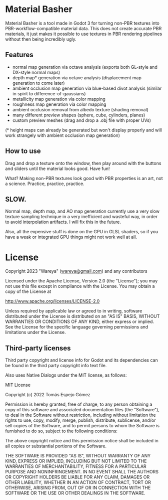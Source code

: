 # Material Basher

Material Basher is a tool made in Godot 3 for turning non-PBR textures
into PBR-workflow-compatible material data. This does not create accurate
PBR materials, it just makes it possible to use textures in PBR rendering
pipelines without then being incredibly ugly.

## Features

- normal map generation via octave analysis
  (exports both GL-style and DX-style normal maps)
- depth map* generation via octave analysis
  (displacement map generation to come later)
- ambient occlusion map generation via blue-based divot analysis
  (similar in spirit to difference-of-gaussians)
- metallicity map generation via color mapping
- roughness map generation via color mapping
- ambient occlusion removal from albedo texture (shading removal)
- many different preview shapes (sphere, cube, cylinders, planes)
- custom preview meshes (drag and drop a .obj file with proper UVs)

(* height maps can already be generated but won't display properly
   and will work strangely with ambient occlusion map generation)

## How to use

Drag and drop a texture onto the window, then play around with the
buttons and sliders until the material looks good. Have fun!

What? Making non-PBR textures look good with PBR properties is an art,
not a science. Practice, practice, practice.

## SLOW.

Normal map, depth map, and AO map generation currently use a very slow
texture sampling technique in a very inefficient and wasteful way, in
order to avoid interpolation artifacts. I will fix this in the future.

Also, all the expensive stuff is done on the GPU in GLSL shaders, so if
you have a weak or integrated GPU things might not work well at all.

# License

Copyright 2023 "Wareya" (wareya@gmail.com) and any contributors

Licensed under the Apache License, Version 2.0 (the "License");
you may not use this file except in compliance with the License.
You may obtain a copy of the License at

   http://www.apache.org/licenses/LICENSE-2.0

Unless required by applicable law or agreed to in writing, software
distributed under the License is distributed on an "AS IS" BASIS,
WITHOUT WARRANTIES OR CONDITIONS OF ANY KIND, either express or implied.
See the License for the specific language governing permissions and
limitations under the License.

## Third-party licenses

Third party copyright and license info for Godot and its dependencies can be
found in the third party copyright info text file.


Also uses Native Dialogs under the MIT license, as follows:

MIT License

Copyright (c) 2022 Tomás Espejo Gómez

Permission is hereby granted, free of charge, to any person obtaining a copy
of this software and associated documentation files (the "Software"), to deal
in the Software without restriction, including without limitation the rights
to use, copy, modify, merge, publish, distribute, sublicense, and/or sell
copies of the Software, and to permit persons to whom the Software is
furnished to do so, subject to the following conditions:

The above copyright notice and this permission notice shall be included in all
copies or substantial portions of the Software.

THE SOFTWARE IS PROVIDED "AS IS", WITHOUT WARRANTY OF ANY KIND, EXPRESS OR
IMPLIED, INCLUDING BUT NOT LIMITED TO THE WARRANTIES OF MERCHANTABILITY,
FITNESS FOR A PARTICULAR PURPOSE AND NONINFRINGEMENT. IN NO EVENT SHALL THE
AUTHORS OR COPYRIGHT HOLDERS BE LIABLE FOR ANY CLAIM, DAMAGES OR OTHER
LIABILITY, WHETHER IN AN ACTION OF CONTRACT, TORT OR OTHERWISE, ARISING FROM,
OUT OF OR IN CONNECTION WITH THE SOFTWARE OR THE USE OR OTHER DEALINGS IN THE
SOFTWARE.
